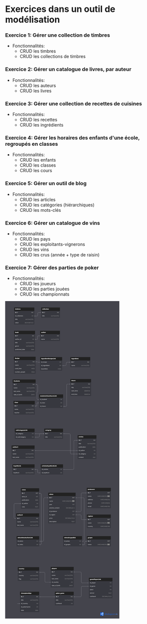 # Exercices dans un outil de modélisation

### Exercice 1: Gérer une collection de timbres
- Fonctionnalités:
  - CRUD les timbres
  - CRUD les collections de timbres

### Exercice 2: Gérer un catalogue de livres, par auteur
- Fonctionnalités:
  - CRUD les auteurs
  - CRUD les livres

### Exercice 3: Gérer une collection de recettes de cuisines
- Fonctionnalités:
  - CRUD les recettes
  - CRUD les ingrédients

### Exercice 4: Gérer les horaires des enfants d'une école, regroupés en classes
- Fonctionnalités:
  - CRUD les enfants
  - CRUD les classes
  - CRUD les cours

### Exercice 5: Gérer un outil de blog
- Fonctionnalités:
  - CRUD les articles
  - CRUD les catégories (hiérarchiques)
  - CRUD les mots-clés

### Exercice 6: Gérer un catalogue de vins
- Fonctionnalités:
  - CRUD les pays
  - CRUD les exploitants-vignerons
  - CRUD les vins
  - CRUD les crus (année + type de raisin)

### Exercice 7: Gérer des parties de poker
- Fonctionnalités:
  - CRUD les joueurs
  - CRUD les parties jouées
  - CRUD les championnats

![Plus d'informations sur les outils de modélisation](./ressources/4.relational-db.png)
